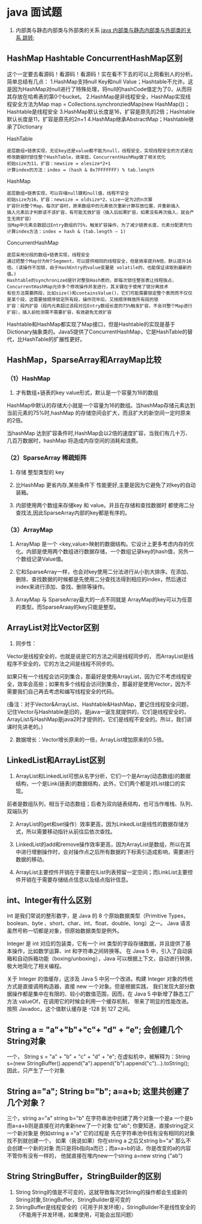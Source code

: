 # java 面试题
1. 内部类与静态内部类与外部类的关系
[java 内部类与静态内部类与外部类的关系 跳转](https://github.com/66668/Android_Interview/blob/master/lib_java/README_inner_outer.md);

## HashMap Hashtable ConcurrentHashMap区别 

这个一定要去看源码！看源码！看源码！实在看不下去的可以上网看别人的分析。简单总结有几点：
1.HashMap支持null Key和null Value；Hashtable不允许。这是因为HashMap对null进行了特殊处理，将null的hashCode值定为了0，从而将其存放在哈希表的第0个bucket。
2.HashMap是非线程安全，HashMap实现线程安全方法为Map map = Collections.synchronziedMap(new HashMap())；Hashtable是线程安全
3.HashMap默认长度是16，扩容是原先的2倍；Hashtable默认长度是11，扩容是原先的2n+1
4.HashMap继承AbstractMap；Hashtable继承了Dictionary

HashTable

    底层数组+链表实现，无论key还是value都不能为null，线程安全，实现线程安全的方式是在修改数据时锁住整个HashTable，效率低，ConcurrentHashMap做了相关优化
    初始size为11，扩容：newsize = olesize*2+1
    计算index的方法：index = (hash & 0x7FFFFFFF) % tab.length

HashMap

    底层数组+链表实现，可以存储null键和null值，线程不安全
    初始size为16，扩容：newsize = oldsize*2，size一定为2的n次幂
    扩容针对整个Map，每次扩容时，原来数组中的元素依次重新计算存放位置，并重新插入
    插入元素后才判断该不该扩容，有可能无效扩容（插入后如果扩容，如果没有再次插入，就会产生无效扩容）
    当Map中元素总数超过Entry数组的75%，触发扩容操作，为了减少链表长度，元素分配更均匀
    计算index方法：index = hash & (tab.length – 1)

ConcurrentHashMap

    底层采用分段的数组+链表实现，线程安全
    通过把整个Map分为N个Segment，可以提供相同的线程安全，但是效率提升N倍，默认提升16倍。(读操作不加锁，由于HashEntry的value变量是 volatile的，也能保证读取到最新的值。)
    Hashtable的synchronized是针对整张Hash表的，即每次锁住整张表让线程独占，ConcurrentHashMap允许多个修改操作并发进行，其关键在于使用了锁分离技术
    有些方法需要跨段，比如size()和containsValue()，它们可能需要锁定整个表而而不仅仅是某个段，这需要按顺序锁定所有段，操作完毕后，又按顺序释放所有段的锁
    扩容：段内扩容（段内元素超过该段对应Entry数组长度的75%触发扩容，不会对整个Map进行扩容），插入前检测需不需要扩容，有效避免无效扩容


Hashtable和HashMap都实现了Map接口，但是Hashtable的实现是基于Dictionary抽象类的。Java5提供了ConcurrentHashMap，它是HashTable的替代，比HashTable的扩展性更好。


## HashMap，SparseArray和ArrayMap比较
### （1）HashMap
1. 才有数组+链表的key value形式，默认是一个容量为16的数组

HashMap中默认的存储大小就是一个容量为16的数组。当hashMap存储元素达到当前元素的75%时,hashMap 的存储空间会扩大，而且扩大的新空间一定时原来的2倍。

当hashMap 达到扩容条件时,HashMap会以2倍的速度扩容，当我们有几十万、几百万数据时，hashMap 将造成内存空间的消耗和浪费。

### （2）SparseArray 稀疏矩阵
1. 存储 整型类型的 key

2. 比HashMap 更省内存,某些条件下 性能更好,主要是因为它避免了对key的自动装箱。

3. 内部使用两个数组来存储key 和 value。并且在存储和查找数据时 都使用二分查找法,因此SparseArray内部的key都是有序的。

### （3）ArrayMap

1. ArrayMap 是一个 <key,value>映射的数据结构。它设计上更多考虑内存的优化。内部是使用两个数组进行数据存储，一个数组记录key的hash值，另外一个数组记录Value值。

2. 它和SparseArray一样，也会对key使用二分法进行从小到大排序。在添加、删除、查找数据的时候都是先使用二分查找法得到相应的index，然后通过index来进行添加、查找、删除等操作。

3. ArrayMap 与 SparseArray最大的一点不同就是 ArrayMap的key可以为任意的类型。而SparseAraay的key只能是整型。


## ArrayList对比Vector区别
1. 同步性：

Vector是线程安全的，也就是说是它的方法之间是线程同步的，
而ArrayList是线程序不安全的，它的方法之间是线程不同步的。

如果只有一个线程会访问到集合，那最好是使用ArrayList，因为它不考虑线程安全，效率会高些；如果有多个线程会访问到集合，那最好是使用Vector，因为不需要我们自己再去考虑和编写线程安全的代码。

(备注：对于Vector&ArrayList、Hashtable&HashMap，要记住线程安全问题，记住Vector与Hashtable是旧的，是java一诞生就提供的，它们是线程安全的，ArrayList与HashMap是java2时才提供的，它们是线程不安全的。所以，我们讲课时先讲老的。)

2. 数据增长：Vector增长原来的一倍，ArrayList增加原来的0.5倍。

## LinkedList和ArrayList区别
 

1. ArrayList和LinkedList可想从名字分析，它们一个是Array(动态数组)的数据结构，一个是Link(链表)的数据结构，此外，它们两个都是对List接口的实现。

前者是数组队列，相当于动态数组；后者为双向链表结构，也可当作堆栈、队列、双端队列

2. ArrayList的get和set操作）效率更高，因为LinkedList是线性的数据存储方式，所以需要移动指针从前往后依次查找。

3. LinkedList的add和remove操作效率更高，因为ArrayList是数组，所以在其中进行增删操作时，会对操作点之后所有数据的下标索引造成影响，需要进行数据的移动。

4. ArrayList主要控件开销在于需要在lList列表预留一定空间；而LinkList主要控件开销在于需要存储结点信息以及结点指针信息。

## int、Integer有什么区别

int 是我们常说的整形数字，是 Java 的 8 个原始数据类型（Primitive Types，boolean、byte 、short、char、int、float、double、long）之一。
Java 语言虽然号称一切都是对象，但原始数据类型是例外。

Integer 是 int 对应的包装类，它有一个 int 类型的字段存储数据，并且提供了基本操作，比如数学运算、int 和字符串之间转换等。
在 Java 5 中，引入了自动装箱和自动拆箱功能（boxing/unboxing），Java 可以根据上下文，自动进行转换，极大地简化了相关编程。

关于 Integer 的值缓存，这涉及 Java 5 中另一个改进。构建 Integer 对象的传统方式是直接调用构造器，直接 new 一个对象。但是根据实践，
我们发现大部分数据操作都是集中在有限的、较小的数值范围，因而，在 Java 5 中新增了静态工厂方法 valueOf，在调用它的时候会利用一个缓存机制，
带来了明显的性能改进。按照 Javadoc，这个值默认缓存是 -128 到 127 之间。

## String a = "a"+"b"+"c"+ "d" + "e"; 会创建几个String对象
一个，
String s = "a" + "b" + "c" + "d" + "e"; 
在虚拟机中，被解释为：String s=(new StringBuffer().append("a").append("b").append("c")...).toString();
因此，只产生了一个对象 

## String a="a"; String b="b"; a=a+b; 这里共创建了几个对象？
三个，string a="a" string b="b" 在字符串池中创建了两个对象一个是a 一个是b 而a=a+b则是直接在对内重新new了一个对象 位"ab"; 
你要知道，直接string定义一个新对象是 例如string a ="a" 它的过程是 先在字符串池中找有没有相同的对象 找不到就创建一个，
如果（我说如果）你在string a 之后又string b="a" 那么不会创建一个新的对象 而只是将b指向a而已；而a=a+b的话，你是改变的a的内容不管你有没有一样的，
他就直接在堆内new一个string a=new string ("ab")

## String StringBuffer，StringBuilder的区别
1. String String的值是不可变的，这就导致每次对String的操作都会生成新的String对象,StringBuffer，StringBuilder是可变的
2. StringBuffer是线程安全的（可用于并发环境），StringBuilder不是线性安全的（不能用于并发环境，如果使用，可能会出现问题）